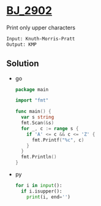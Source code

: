 # [BJ_2902](https://acmicpc.net/problem/2902)

Print only upper characters

```txt
Input: Knuth-Morris-Pratt
Output: KMP
```

## Solution

* go

  ```go
  package main

  import "fmt"

  func main() {
    var s string
    fmt.Scan(&s)
    for _, c := range s {
      if 'A' <= c && c <= 'Z' {
        fmt.Printf("%c", c)
      }
    }
    fmt.Println()
  }
  ```

* py

  ```py
  for i in input():
    if i.isupper():
      print(i, end='')
  ```
